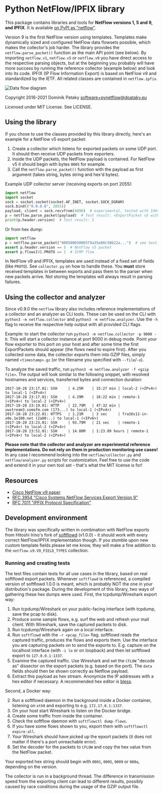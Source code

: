 # Python NetFlow/IPFIX library
This package contains libraries and tools for **NetFlow versions 1, 5 and 9, and IPFIX**. It is available [on PyPI as "netflow"](https://pypi.org/project/netflow/).

Version 9 is the first NetFlow version using templates. Templates make dynamically sized and configured NetFlow data flowsets possible, which makes the collector's job harder. The library provides the `netflow.parse_packet()` function as the main API point (see below). By importing `netflow.v1`, `netflow.v5` or `netflow.v9` you have direct access to the respective parsing objects, but at the beginning you probably will have more success by running the reference collector (example below) and look into its code. IPFIX (IP Flow Information Export) is based on NetFlow v9 and standardized by the IETF. All related classes are contained in `netflow.ipfix`. 

![Data flow diagram](nf-workflow.png)

Copyright 2016-2021 Dominik Pataky <software+pynetflow@dpataky.eu>

Licensed under MIT License. See LICENSE.


## Using the library
If you chose to use the classes provided by this library directly, here's an example for a NetFlow v5 export packet:

  1. Create a collector which listens for exported packets on some UDP port. It should then receive UDP packets from exporters.
  2. Inside the UDP packets, the NetFlow payload is contained. For NetFlow v5 it should begin with bytes `0005` for example.
  3. Call the `netflow.parse_packet()` function with the payload as first argument (takes string, bytes string and hex'd bytes).

Example UDP collector server (receiving exports on port 2055):
```python
import netflow
import socket
sock = socket.socket(socket.AF_INET, socket.SOCK_DGRAM)
sock.bind(("0.0.0.0", 2055))
payload, client = sock.recvfrom(4096)  # experimental, tested with 1464 bytes
p = netflow.parse_packet(payload)  # Test result: <ExportPacket v5 with 30 records>
print(p.header.version)  # Test result: 5
```

Or from hex dump:
```python
import netflow
p = netflow.parse_packet("00050003000379a35e80c58622a...")  # see test_netflow.py
assert p.header.version == 5  # NetFlow v5 packet
assert p.flows[0].PROTO == 1  # ICMP flow
```

In NetFlow v9 and IPFIX, templates are used instead of a fixed set of fields (like `PROTO`). See `collector.py` on how to handle these. You **must** store received templates in between exports and pass them to the parser when new packets arrive. Not storing the templates will always result in parsing failures.

## Using the collector and analyzer
Since v0.9.0 the `netflow` library also includes reference implementations of a collector and an analyzer as CLI tools.
These can be used on the CLI with `python3 -m netflow.collector` and `python3 -m netflow.analyzer`. Use the `-h` flag to receive the respective help output with all provided CLI flags.

Example: to start the collector run `python3 -m netflow.collector -p 9000 -D`. This will start a collector instance at port 9000 in debug mode. Point your flow exporter to this port on your host and after some time the first ExportPackets should appear (the flows need to expire first). After you collected some data, the collector exports them into GZIP files, simply named `<timestamp>.gz` (or the filename you specified with `--file`/`-o`).

To analyze the saved traffic, run `python3 -m netflow.analyzer -f <gzip file>`. The output will look similar to the following snippet, with resolved hostnames and services, transferred bytes and connection duration:

    2017-10-28 23:17.01: SSH     | 4.25M    | 15:27 min | local-2 (<IPv4>) to local-1 (<IPv4>)
    2017-10-28 23:17.01: SSH     | 4.29M    | 16:22 min | remote-1 (<IPv4>) to local-2 (<IPv4>)
    2017-10-28 23:19.01: HTTP    | 22.79M   | 47:32 min | uwstream3.somafm.com (173...) to local-1 (<IPv4>)
    2017-10-28 23:22.01: HTTPS   | 1.21M    | 3 sec     | fra16s12-in-x0e.1e100.net (2a00:..) to local-1 (<IPv6>)
    2017-10-28 23:23.01: SSH     | 93.79M   | 21 sec    | remote-1 (<IPv4>) to local-2 (<IPv4>)
    2017-10-28 23:51.01: SSH     | 14.08M   | 1:23.09 hours | remote-1 (<IPv4>) to local-2 (<IPv4>)

**Please note that the collector and analyzer are experimental reference implementations. Do not rely on them in production monitoring use cases!** In any case I recommend looking into the `netflow/collector.py` and `netflow/analyzer.py` scripts for customization. Feel free to use the code and extend it in your own tool set - that's what the MIT license is for!


## Resources
* [Cisco NetFlow v9 paper](http://www.cisco.com/en/US/technologies/tk648/tk362/technologies_white_paper09186a00800a3db9.html)
* [RFC 3954 "Cisco Systems NetFlow Services Export Version 9"](https://tools.ietf.org/html/rfc3954)
* [RFC 7011 "IPFIX Protocol Specification"](https://tools.ietf.org/html/rfc7011)

## Development environment
The library was specifically written in combination with NetFlow exports from Hitoshi Irino's fork of [softflowd](https://github.com/irino/softflowd) (v1.0.0) - it should work with every correct NetFlow/IPFIX implementation though. If you stumble upon new custom template fields please let me know, they will make a fine addition to the `netflow.v9.V9_FIELD_TYPES` collection.

### Running and creating tests
The test files contain tests for all use cases in the library, based on real softflowd export packets. Whenever `softflowd` is referenced, a compiled version of softflowd 1.0.0 is meant, which is probably NOT the one in your distribution's package. During the development of this library, two ways of gathering these hex dumps were used. First, the tcpdump/Wireshark export way:

  1. Run tcpdump/Wireshark on your public-facing interface (with tcpdump, save the pcap to disk).
  2. Produce some sample flows, e.g. surf the web and refresh your mail client. With Wireshark, save the captured packets to disk.
  4. Run tcpdump/Wireshark again on a local interface.
  4. Run `softflowd` with the `-r <pcap_file>` flag. softflowd reads the captured traffic, produces the flows and exports them. Use the interface you are capturing packets on to send the exports to. E.g. capture on the localhost interface (with `-i lo` or on loopback) and then let softflowd export to `127.0.0.1:1337`.
  5. Examine the captured traffic. Use Wireshark and set the `CFLOW` "decode as" dissector on the export packets (e.g. based on the port). The `data` fields should then be shown correctly as Netflow payload.
  6. Extract this payload as hex stream. Anonymize the IP addresses with a hex editor if necessary. A recommended hex editor is [bless](https://github.com/afrantzis/bless).

Second, a Docker way:

  2. Run a softflowd daemon in the background inside a Docker container, listening on `eth0` and exporting to e.g. `172.17.0.1:1337`.
  3. On your host start Wireshark to listen on the Docker bridge.
  4. Create some traffic from inside the container.
  5. Check the softflow daemon with `softflowctl dump-flows`.
  6. If you have some flows shown to you, export them with `softflowctl expire-all`.
  7. Your Wireshark should have picked up the epxort packets (it does not matter if there's a port unreachable error).
  8. Set the decoder for the packets to `CFLOW` and copy the hex value from the NetFlow packet.

Your exported hex string should begin with `0001`, `0005`, `0009` or `000a`, depending on the version.

The collector is run in a background thread. The difference in transmission speed from the exporting client can lead to different results, possibly caused by race conditions during the usage of the GZIP output file.
